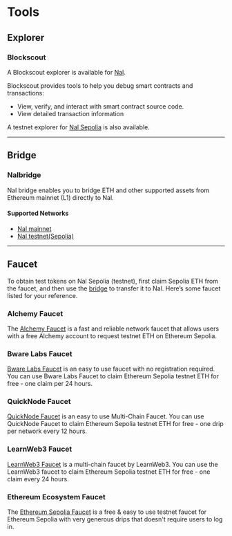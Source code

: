 # Tools

## Explorer

### Blockscout

A Blockscout explorer is available for [Nal](https://scan.nal.network/).

Blockscout provides tools to help you debug smart contracts and transactions:

- View, verify, and interact with smart contract source code.
- View detailed transaction information

A testnet explorer for [Nal Sepolia](https://testnet-scan.nal.network/) is also available.

------

## Bridge

### Nalbridge

Nal bridge enables you to bridge ETH and other supported assets from Ethereum mainnet (L1) directly to Nal.

#### Supported Networks

- [Nal mainnet](https://bridge.nal.network/)
- [Nal testnet(Sepolia)](https://bridge.nal.network/)


------

## Faucet

To obtain test tokens on Nal Sepolia (testnet), first claim Sepolia ETH from the faucet, and then use the [bridge](https://bridge.nal.network/) to transfer it to Nal. Here’s some faucet listed for your reference.

### Alchemy Faucet

The [Alchemy Faucet](https://www.alchemy.com/faucets/ethereum-sepolia) is a fast and reliable network faucet that allows users with a free Alchemy account to request testnet ETH on Ethereum Sepolia.

### Bware Labs Faucet

[Bware Labs Faucet](https://bwarelabs.com/faucets/ethereum-sepolia) is an easy to use faucet with no registration required. You can use Bware Labs Faucet to claim Ethereum Sepolia testnet ETH for free - one claim per 24 hours.

### QuickNode Faucet

[QuickNode Faucet](https://faucet.quicknode.com/drip) is an easy to use Multi-Chain Faucet. You can use QuickNode Faucet to claim Ethereum Sepolia testnet ETH for free - one drip per network every 12 hours.

### LearnWeb3 Faucet

[LearnWeb3 Faucet](https://learnweb3.io/faucets/sepolia/) is a multi-chain faucet by LearnWeb3. You can use the LearnWeb3 faucet to claim Ethereum Sepolia testnet ETH for free - one claim every 24 hours.

### Ethereum Ecosystem Faucet

The [Ethereum Sepolia Faucet](https://www.ethereum-ecosystem.com/faucets/ethereum-sepolia) is a free & easy to use testnet faucet for Ethereum Sepolia with very generous drips that doesn't require users to log in.